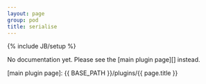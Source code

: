 ```yaml
---
layout: page
group: pod
title: serialise
---
```

{% include JB/setup %}

No documentation yet. Please see the [main plugin page][] instead.

[main plugin page]: {{ BASE_PATH }}/plugins/{{ page.title }}
